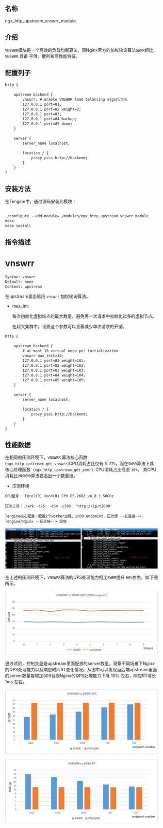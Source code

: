 
## 名称 

ngx_http_upstream_vnswrr_module.


## 介绍

`VNSWRR`模块是一个高效的负载均衡算法，同Nginx官方的加权轮询算法`SWRR`相比，`VNSWRR` 具备 平滑、散列和高性能特征。

## 配置列子

```
http {

    upstream backend {
        vnswrr; # enable VNSWRR load balancing algorithm.
        127.0.0.1 port=81;
        127.0.0.1 port=82 weight=2;
        127.0.0.1 port=83;
        127.0.0.1 port=84 backup;
        127.0.0.1 port=85 down;
    }
    
    server {
        server_name localhost;
        
        location / {
            proxy_pass http://backend;
        }
    }
}

```
    
## 安装方法

在Tengine中，通过源码安装此模块：


```

./configure --add-module=./modules/ngx_http_upstream_vnswrr_module
make
make install

```
    

## 指令描述

vnswrr
=======
```
Syntax: vnswrr
Default: none
Context: upstream
```

在upstream里面启用 `vnswrr` 加权轮询算法。
    
- max_init

    每次初始化虚拟结点的最大数量，避免再一次请求中初始化过多的虚拟节点。

    在超大集群中，设置这个参数可以显著减少单次请求的开销。

```
http {

    upstream backend {
        # at most 10 virtual node per initialization
        vnswrr max_init=10;
        127.0.0.1 port=81 weight=101;
        127.0.0.1 port=82 weight=102;
        127.0.0.1 port=83 weight=103;
        127.0.0.1 port=84 weight=104;
        127.0.0.1 port=85 weight=105;
    }
    
    server {
        server_name localhost;
        
        location / {
            proxy_pass http://backend;
        }
    }
}
```

## 性能数据


在相同的压测环境下，`VNSWRR` 算法核心函数(`ngx_http_upstream_get_vnswrr`)CPU消耗占比仅有 `0.27%`，而在`SWRR`算法下其核心处理函数（`ngx_http_upstream_get_peer`）CPU消耗占比高至 `39%`。 其CPU消耗比`VNSWRR`算法要高出一个数量级。

* 压测环境

```
CPU型号： Intel(R) Xeon(R) CPU E5-2682 v4 @ 2.50GHz

压测工具：./wrk -t25  -d5m -c500  'http://ip/t2000'

Tengine核心配置：配置2个worker进程、2000 endpoint，压力源 --长连接--> Tengine/Nginx --短连接--> 后端
```

![image](/docs/image/vnswrr_vs_swrr_fhot.png)


在上述的压测环境下，`VNSWRR`算法的QPS处理能力相比`SWRR`提升 `60%`左右，如下图所示。

![image](/docs/image/vnswrr_vs_swrr_2000.png)


通过试验，控制变量是upstream里面配置的server数量，观察不同场景下Nginx的QPS处理能力以及响应时间RT变化情况。从图中可以发现当后端upstream里面的server数量每增加500台则Nginx的QPS处理能力下降 10% 左右，响应RT增长 1ms 左右。

![image](/docs/image/vnswrr_vs_swrr_qps.png)

![image](/docs/image/vnswrr_vs_swrr_rt.png)

